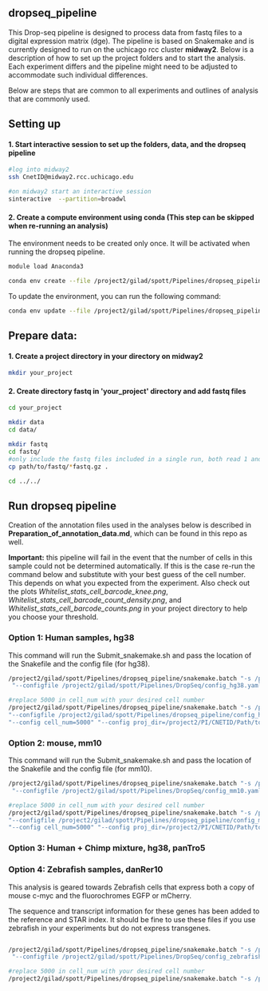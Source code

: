 ## dropseq_pipeline

This Drop-seq pipeline is designed to process data from fastq files to a digital expression matrix (dge).
The pipeline is based on Snakemake and is currently designed to run on the uchicago rcc cluster **midway2**. Below is a description of how to set up the project folders and to start the analysis.
Each experiment differs and the pipeline might need to be adjusted to accommodate such individual differences.

Below are steps that are common to all experiments and outlines of analysis that are commonly used.




## Setting up
#### 1. Start interactive session to set up the folders, data, and the dropseq pipeline
```bash
#log into midway2
ssh CnetID@midway2.rcc.uchicago.edu

#on midway2 start an interactive session
sinteractive  --partition=broadwl
```
#### 2. Create a compute environment using conda (This step can be skipped when re-running an analysis)

The environment needs to be created only once. It will be activated when running the dropseq pipeline.
```bash
module load Anaconda3

conda env create --file /project2/gilad/spott/Pipelines/dropseq_pipeline/environment.yaml
```

To update the environment, you can run the following command:
```bash
conda env update --file /project2/gilad/spott/Pipelines/dropseq_pipeline/environment.yaml
```

## Prepare data:
#### 1. Create a project directory in your directory on midway2
```bash
mkdir your_project
```
#### 2. Create directory fastq in 'your_project' directory and add fastq files
```bash
cd your_project

mkdir data
cd data/

mkdir fastq
cd fastq/
#only include the fastq files included in a single run, both read 1 and read2
cp path/to/fastq/*fastq.gz .

cd ../../
```



## Run dropseq pipeline

Creation of the annotation files used in the analyses below is described in **Preparation_of_annotation_data.md**, which can be found in this repo as well.

**Important:** this pipeline will fail in the event that the  number of cells in this sample could not be determined automatically. If this is the case re-run the command below and substitute with your best guess of the cell number. This depends on what you expected from the experiment. Also check out the plots *Whitelist_stats_cell_barcode_knee.png*, *Whitelist_stats_cell_barcode_count_density.png*, and *Whitelist_stats_cell_barcode_counts.png* in your project directory to help you choose your threshold.


### Option 1: Human samples, hg38

This command will run the Submit_snakemake.sh and pass the location of the Snakefile and the config file (for hg38).

```bash
/project2/gilad/spott/Pipelines/dropseq_pipeline/snakemake.batch "-s /project2/gilad/spott/Pipelines/dropseq_pipeline/Snakefile" \
 "--configfile /project2/gilad/spott/Pipelines/DropSeq/config_hg38.yaml" "--config proj_dir=/project2/PI/CNETID/Path/to/your/dir/"
```




```bash
#replace 5000 in cell_num with your desired cell number
/project2/gilad/spott/Pipelines/dropseq_pipeline/snakemake.batch "-s /project2/gilad/spott/Pipelines/dropseq_pipeline/Snakefile_fixed" \
"--configfile /project2/gilad/spott/Pipelines/dropseq_pipeline/config_hg38.yaml" \
"--config cell_num=5000" "--config proj_dir=/project2/PI/CNETID/Path/to/your/dir/"
```

### Option 2: mouse, mm10
This command will run the Submit_snakemake.sh and pass the location of the Snakefile and the config file (for mm10).

```bash
/project2/gilad/spott/Pipelines/dropseq_pipeline/snakemake.batch "-s /project2/gilad/spott/Pipelines/dropseq_pipeline/Snakefile" \
 "--configfile /project2/gilad/spott/Pipelines/DropSeq/config_mm10.yaml" "--config proj_dir=/project2/PI/CNETID/Path/to/your/dir/"
```




```bash
#replace 5000 in cell_num with your desired cell number
/project2/gilad/spott/Pipelines/dropseq_pipeline/snakemake.batch "-s /project2/gilad/spott/Pipelines/dropseq_pipeline/Snakefile_fixed" \
"--configfile /project2/gilad/spott/Pipelines/dropseq_pipeline/config_mm10.yaml" \
"--config cell_num=5000" "--config proj_dir=/project2/PI/CNETID/Path/to/your/dir/"
```


### Option 3: Human + Chimp mixture, hg38, panTro5





### Option 4: Zebrafish samples, danRer10

This analysis is geared towards Zebrafish cells that express both a copy of mouse c-myc and the fluorochromes EGFP or mCherry.

The sequence and transcript information for these genes has been added to the reference and STAR index. It should be fine to use these files if you use zebrafish in your experiments but do not express transgenes.



```bash

/project2/gilad/spott/Pipelines/dropseq_pipeline/snakemake.batch "-s /project2/gilad/spott/Pipelines/dropseq_pipeline/Snakefile" \
 "--configfile /project2/gilad/spott/Pipelines/DropSeq/config_zebrafish.yaml" "--config proj_dir=/project2/PI/CNETID/Path/to/your/dir/"


```


```bash
#replace 5000 in cell_num with your desired cell number
/project2/gilad/spott/Pipelines/dropseq_pipeline/snakemake.batch "-s /project2/gilad/spott/Pipelines/dropseq_pipeline/Snakefile_fixed" "--configfile /project2/gilad/spott/Pipelines/dropseq_pipeline/config_zebrafish.yaml" "--config cell_num=5000" "--config proj_dir=/project2/PI/CNETID/Path/to/your/dir/"
```
